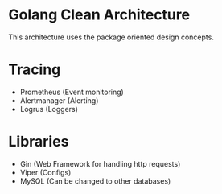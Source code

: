 # Golang Clean Architecture
This architecture uses the package oriented design concepts.

# Tracing
- Prometheus (Event monitoring)
- Alertmanager (Alerting)
- Logrus (Loggers)

# Libraries
- Gin (Web Framework for handling http requests)
- Viper (Configs)
- MySQL (Can be changed to other databases)
